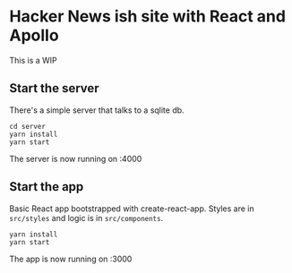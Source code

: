 # Hacker News ish site with React and Apollo

This is a WIP

## Start the server

There's a simple server that talks to a sqlite db.
```
cd server
yarn install
yarn start
```
The server is now running on :4000

## Start the app

Basic React app bootstrapped with create-react-app. Styles are in `src/styles` and logic is in `src/components`.
```
yarn install
yarn start
```
The app is now running on :3000